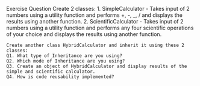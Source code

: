 Exercise Question
Create 2 classes: 1. SimpleCalculator - Takes input of 2 numbers using a utility function and performs +, -, \_, / and displays the results using another function. 2. ScientificCalculator - Takes input of 2 numbers using a utility function and performs any four scientific operations of your choice and displays the results using another function.

    Create another class HybridCalculator and inherit it using these 2 classes:
    Q1. What type of Inheritance are you using?
    Q2. Which mode of Inheritance are you using?
    Q3. Create an object of HybridCalculator and display results of the simple and scientific calculator.
    Q4. How is code reusability implemented?
